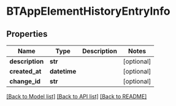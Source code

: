 # BTAppElementHistoryEntryInfo

## Properties
Name | Type | Description | Notes
------------ | ------------- | ------------- | -------------
**description** | **str** |  | [optional] 
**created_at** | **datetime** |  | [optional] 
**change_id** | **str** |  | [optional] 

[[Back to Model list]](../README.md#documentation-for-models) [[Back to API list]](../README.md#documentation-for-api-endpoints) [[Back to README]](../README.md)


